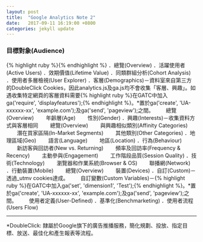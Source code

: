 ```yaml
---
layout: post
title:  "Google Analytics Note 2"
date:   2017-09-11 16:19:00 +0800
categories: jekyll update
---
```

<h3>目標對象(Audience)</h3>
{% highlight ruby %}{% endhighlight %}
．總覽(Overview)
．活躍使用者(Active Users)
．效期價值(Lifetime Value)
．同類群組分析(Cohort Analysis)
．使用者多層檢視(User Explorer)
．客層(Demographics)－資料室來自第三方的DoubleClick Cookies，因此analytics.js及ga.js均不會收集「客層、興趣」。如遇收集特定網頁的客層資料需要{% highlight ruby %}在GATC中加入ga('require', 'displayfeatures');{% endhighlight %}。*置於ga('create', 'UA-xxxxxx-xx', 'example.com');及ga('send', 'pageview');之間。
　　總覽(Overview)
　　年齡層(Age)
　　性別(Gender)
．興趣(Interests)－收集資料方式與客層相同
　　總覽(Overview)
　　與興趣相似類別(Affinity Categories)
　　潛在買家區隔(In-Market Segments)
　　其他類別(Other Categories)
．地理區域(Geo)
　　語言(Language)
　　地區(Location)
．行為(Behaviour)
　　新訪客與回訪者(New vs. Returning)
　　頻率及回訪率(Frequency & Recency)
　　主動參與(Engagement)
　　工作階段品質(Session Quality)
．技術(Technology)
　　瀏覽器和作業系統(Browser & OS)
　　聯播網(Network)
．行動裝置(Mobile)
　　總覽(Overview)
　　裝置(Devices)
．自訂(Custom)－透過_utmv cookies達成。
　　自訂變數(Custom Variables)－{% highlight ruby %}在GATC中加入ga('set', 'dimension1', 'Test');{% endhighlight %}。*置於ga('create', 'UA-xxxxxx-xx', 'example.com');及ga('send', 'pageview');之間。
　　使用者定義(User-Defined)
．基準化(Benchmarketing)
．使用者流程(Users Flow)


-----------------------------------------------------------------------
*DoubleClick: 隸屬於Google旗下的廣告推播服務，簡化規劃、投放、指定目標、放送、最佳化和產生報表等流程。


